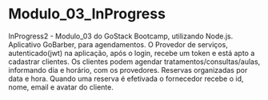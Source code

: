 # Modulo_03_InProgress
InProgress2 -  Modulo_03 do GoStack Bootcamp, utilizando Node.js. Aplicativo GoBarber, para agendamentos.  O Provedor de serviços, autenticado(jwt) na aplicação, após o login, recebe um token e está apto a cadastrar clientes. Os clientes podem agendar tratamentos/consultas/aulas, informando dia e horário, com os provedores.
Reservas organizadas por data e hora. Quando uma reserva é efetivada o fornecedor recebe o id, nome, email e avatar do cliente.
